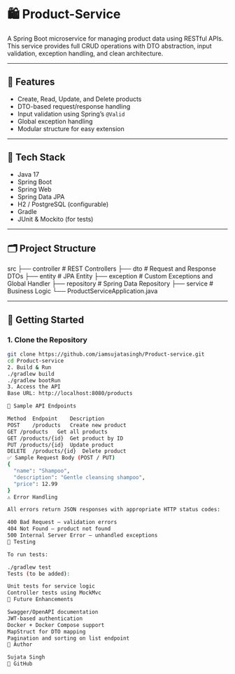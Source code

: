 # 🛍️ Product-Service

A Spring Boot microservice for managing product data using RESTful APIs. This service provides full CRUD operations with DTO abstraction, input validation, exception handling, and clean architecture.

---

## 📌 Features

- Create, Read, Update, and Delete products
- DTO-based request/response handling
- Input validation using Spring’s `@Valid`
- Global exception handling
- Modular structure for easy extension

---

## 🧰 Tech Stack

- Java 17
- Spring Boot
- Spring Web
- Spring Data JPA
- H2 / PostgreSQL (configurable)
- Gradle
- JUnit & Mockito (for tests)

---

## 🗂️ Project Structure

src
├── controller # REST Controllers
├── dto # Request and Response DTOs
├── entity # JPA Entity
├── exception # Custom Exceptions and Global Handler
├── repository # Spring Data Repository
├── service # Business Logic
└── ProductServiceApplication.java


---

## 🚀 Getting Started

### 1. Clone the Repository

```bash
git clone https://github.com/iamsujatasingh/Product-service.git
cd Product-service
2. Build & Run
./gradlew build
./gradlew bootRun
3. Access the API
Base URL: http://localhost:8080/products

🧪 Sample API Endpoints

Method	Endpoint	Description
POST	/products	Create new product
GET	/products	Get all products
GET	/products/{id}	Get product by ID
PUT	/products/{id}	Update product
DELETE	/products/{id}	Delete product
✅ Sample Request Body (POST / PUT)
{
  "name": "Shampoo",
  "description": "Gentle cleansing shampoo",
  "price": 12.99
}
⚠️ Error Handling

All errors return JSON responses with appropriate HTTP status codes:

400 Bad Request – validation errors
404 Not Found – product not found
500 Internal Server Error – unhandled exceptions
🧪 Testing

To run tests:

./gradlew test
Tests (to be added):

Unit tests for service logic
Controller tests using MockMvc
🔮 Future Enhancements

Swagger/OpenAPI documentation
JWT-based authentication
Docker + Docker Compose support
MapStruct for DTO mapping
Pagination and sorting on list endpoint
👤 Author

Sujata Singh
🔗 GitHub
